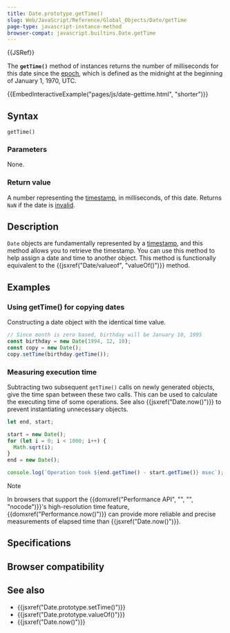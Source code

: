 ```yaml
---
title: Date.prototype.getTime()
slug: Web/JavaScript/Reference/Global_Objects/Date/getTime
page-type: javascript-instance-method
browser-compat: javascript.builtins.Date.getTime
---
```


{{JSRef}}

The **`getTime()`** method of  instances returns the number of milliseconds for this date since the [epoch](/Web/JavaScript/Reference/Global_Objects/Date#the_epoch_timestamps_and_invalid_date), which is defined as the midnight at the beginning of January 1, 1970, UTC.

{{EmbedInteractiveExample("pages/js/date-gettime.html", "shorter")}}

## Syntax

```js-nolint
getTime()
```

### Parameters

None.

### Return value

A number representing the [timestamp](/Web/JavaScript/Reference/Global_Objects/Date#the_epoch_timestamps_and_invalid_date), in milliseconds, of this date. Returns `NaN` if the date is [invalid](/Web/JavaScript/Reference/Global_Objects/Date#the_epoch_timestamps_and_invalid_date).

## Description

`Date` objects are fundamentally represented by a [timestamp](/Web/JavaScript/Reference/Global_Objects/Date#the_epoch_timestamps_and_invalid_date), and this method allows you to retrieve the timestamp. You can use this method to help assign a date and time to another  object. This method is functionally equivalent to the {{jsxref("Date/valueof", "valueOf()")}} method.

## Examples

### Using getTime() for copying dates

Constructing a date object with the identical time value.

```js
// Since month is zero based, birthday will be January 10, 1995
const birthday = new Date(1994, 12, 10);
const copy = new Date();
copy.setTime(birthday.getTime());
```

### Measuring execution time

Subtracting two subsequent `getTime()` calls on newly generated  objects, give the time span between these two calls. This can be used to calculate the executing time of some operations. See also {{jsxref("Date.now()")}} to prevent instantiating unnecessary  objects.

```js
let end, start;

start = new Date();
for (let i = 0; i < 1000; i++) {
  Math.sqrt(i);
}
end = new Date();

console.log(`Operation took ${end.getTime() - start.getTime()} msec`);
```

> [!NOTE]
> In browsers that support the {{domxref("Performance API", "", "", "nocode")}}'s high-resolution time feature, {{domxref("Performance.now()")}} can provide more reliable and precise measurements of elapsed time than {{jsxref("Date.now()")}}.

## Specifications



## Browser compatibility



## See also

- {{jsxref("Date.prototype.setTime()")}}
- {{jsxref("Date.prototype.valueOf()")}}
- {{jsxref("Date.now()")}}
